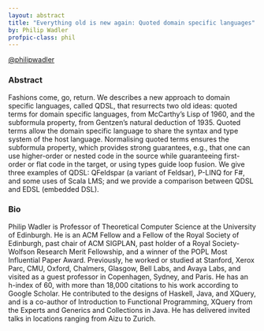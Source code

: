 ```yaml
---
layout: abstract
title: "Everything old is new again: Quoted domain specific languages"
by: Philip Wadler
profpic-class: phil
---
```


[@philipwadler](https://twitter.com/philipwadler)


### Abstract 

Fashions come, go, return. We describes a new approach to domain specific languages, called QDSL, that resurrects two old ideas: quoted terms for domain specific languages, from McCarthy’s Lisp of 1960, and the subformula property, from Gentzen’s natural deduction of 1935. Quoted terms allow the domain specific language to share the syntax and type system of the host language. Normalising quoted terms ensures the subformula property, which provides strong guarantees, e.g., that one can use higher-order or nested code in the source while guaranteeing first-order or flat code in the target, or using types guide loop fusion. We give three examples of QDSL: QFeldspar (a variant of Feldsar), P-LINQ for F#, and some uses of Scala LMS; and we provide a comparison between QDSL and EDSL (embedded DSL).

### Bio

Philip Wadler is Professor of Theoretical Computer Science at the University of Edinburgh. He is an ACM Fellow and a Fellow of the Royal Society of Edinburgh, past chair of ACM SIGPLAN, past holder of a Royal Society-Wolfson Research Merit Fellowship, and a winner of the POPL Most Influential Paper Award. Previously, he worked or studied at Stanford, Xerox Parc, CMU, Oxford, Chalmers, Glasgow, Bell Labs, and Avaya Labs, and visited as a guest professor in Copenhagen, Sydney, and Paris. He has an h-index of 60, with more than 18,000 citations to his work according to Google Scholar. He contributed to the designs of Haskell, Java, and XQuery, and is a co-author of Introduction to Functional Programming, XQuery from the Experts and Generics and Collections in Java. He has delivered invited talks in locations ranging from Aizu to Zurich.

